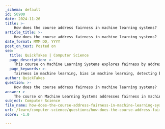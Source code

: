 ```yaml
---
_schema: default
id: 50900
date: 2024-11-26
title: >-
    How does the course address fairness in machine learning systems?
article_title: >-
    How does the course address fairness in machine learning systems?
date_format: MMM DD, YYYY
post_on_text: Posted on
seo:
  title: QuickTakes | Computer Science
  page_description: >-
    This course on Machine Learning Systems explores fairness by addressing sources of bias, methods for detection and measurement, and strategies for mitigation, equipping students with essential knowledge and skills to ensure ethical and fair machine learning applications.
  page_keywords: >-
    fairness in machine learning, bias in machine learning, detecting bias, measuring bias, mitigating bias, algorithms, data bias, ethical implications, machine learning applications, diversity in development, prediction bias, fairness metrics, societal biases
author: QuickTakes
question: >-
    How does the course address fairness in machine learning systems?
answer: >-
    The course on Machine Learning Systems addresses fairness in machine learning through a comprehensive exploration of the sources of bias, methods for detecting and measuring bias, and strategies for mitigating it. The curriculum emphasizes the importance of understanding how machine learning can inadvertently perpetuate societal biases, such as racial and gender biases, due to the patterns it discovers in existing data.\n\nKey components of the course include:\n\n1. **Foundations of Fairness**: The course begins with an overview of the assumptions made about data, goals, and the world, setting the stage for a deeper understanding of fairness in machine learning.\n\n2. **Types of Bias**: Students learn about various types of bias that can arise in machine learning systems, including prediction bias and the impact of human involvement in data curation.\n\n3. **Detection and Measurement**: The course covers methods for identifying and measuring bias within machine learning models, equipping students with the tools to assess fairness quantitatively.\n\n4. **Mitigation Strategies**: Various interventions and techniques to alleviate bias are discussed, including fairness-aware algorithms and the implementation of fairness metrics during model development and deployment.\n\n5. **Real-World Applications**: The course emphasizes the importance of fairness in practical scenarios, encouraging students to consider multiple perspectives and involve diverse stakeholders in the development process.\n\n6. **Ethical Considerations**: The course also addresses the ethical implications of machine learning systems, highlighting the need for fairness in algorithmic decision-making across various domains, such as healthcare, recruitment, and legal judgments.\n\nBy integrating these elements, the course aims to prepare students to handle fairness and bias in real-world machine learning applications effectively.
subject: Computer Science
file_name: how-does-the-course-address-fairness-in-machine-learning-systems.md
url: /learn/computer-science/questions/how-does-the-course-address-fairness-in-machine-learning-systems
score: -1.0

---
```


&nbsp;